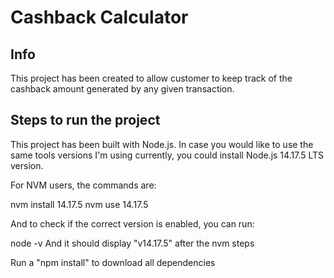 # Cashback Calculator

## Info

This project has been created to allow customer to keep track of the cashback amount generated by any given transaction.

## Steps to run the project

This project has been built with Node.js.
In case you would like to use the same tools versions I'm using currently, you could install Node.js 14.17.5 LTS version.

For NVM users, the commands are:

nvm install 14.17.5
nvm use 14.17.5

And to check if the correct version is enabled, you can run:

node -v
And it should display "v14.17.5" after the nvm steps

Run a "npm install" to download all dependencies